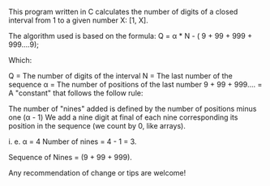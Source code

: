 This program written in C calculates the number of digits of a closed interval from 1 to a given number X:
[1, X].

The algorithm used is based on the formula:
Q = α * N - ( 9 + 99 + 999 + 999....9);

Which:

Q = The number of digits of the interval
N = The last number of the sequence
α = The number of positions of the last number
9 + 99 + 999.... = A "constant" that follows the follow rule:

The number of "nines" added is defined by the number of positions minus one (α - 1)
We add a nine digit at final of each nine corresponding its position in the sequence (we count by 0, like arrays).

i. e. α = 4
Number of nines = 4 - 1 = 3.

Sequence of Nines = (9 + 99 + 999).

Any recommendation of change or tips are welcome!

